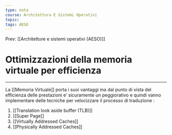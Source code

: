 ```yaml
---
type: nota
course: Architettura E Sistemi Operativi
topic: 
tags: AESO
---
```


Prev: [[Architetture e sistemi operativi (AESO)]]

# Ottimizzazioni della memoria virtuale per efficienza
---

La [[Memoria Virtuale]] porta i suoi vantaggi ma dal punto di vista del efficienza delle prestazioni e’ sicuramente un peggiorativo e quindi vanno implementare delle tecniche per velocizzare il processo di traduzione :
1. [[Translation look aside buffer (TLB)]]
2. [[Super Page]]
3. [[Virtually Addressed Caches]]
4. [[Physically Addressed Caches]]